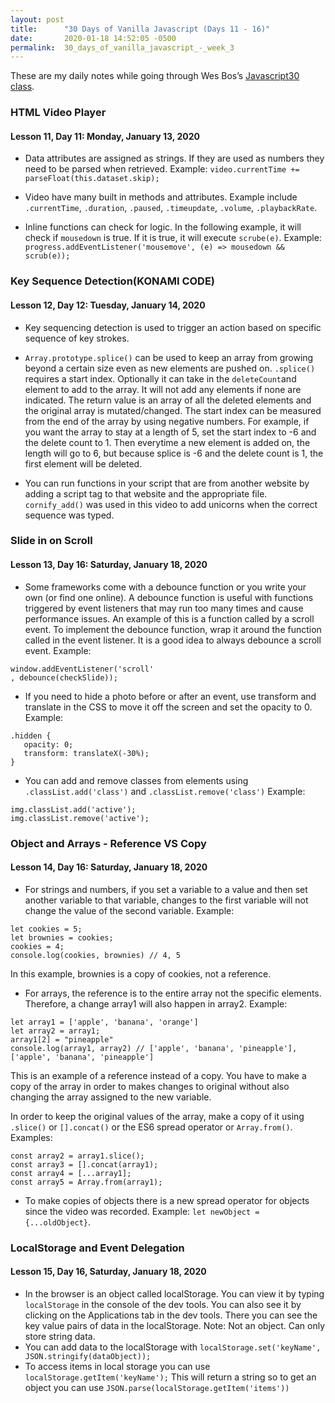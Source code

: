 ```yaml
---
layout: post
title:      "30 Days of Vanilla Javascript (Days 11 - 16)"
date:       2020-01-18 14:52:05 -0500
permalink:  30_days_of_vanilla_javascript_-_week_3
---
```



These are my daily notes while going through Wes Bos’s [Javascript30 class](https://javascript30.com/).

### HTML Video Player
#### Lesson 11, Day 11: Monday, January 13, 2020

* Data attributes are assigned as strings. If they are used as numbers they need to be parsed when retrieved.  Example: `video.currentTime += parseFloat(this.dataset.skip);`

* Video have many built in methods and attributes. Example include `.currentTime`, `.duration`, `.paused`, `.timeupdate`, `.volume`, `.playbackRate`.

* Inline functions can check for logic. In the following example, it will check if `mousedown` is true. If it is true, it will execute `scrube(e)`.  Example: `progress.addEventListener('mousemove', (e) => mousedown && scrub(e));`


### Key Sequence Detection(KONAMI CODE)
#### Lesson 12, Day 12: Tuesday, January 14, 2020
* Key sequencing detection is used to trigger an action based on specific sequence of key strokes.

* `Array.prototype.splice()` can be used to keep an array from growing beyond a certain size even as new elements are pushed on. `.splice()` requires a start index. Optionally it can take in the `deleteCount`and element to add to the array. It will not add any elements if none are indicated. The return value is an array of all the deleted elements and the original array is mutated/changed. The start index can be measured from the end of the array by using negative numbers. For example, if you want the array to stay at a length of 5, set the start index to -6 and the delete count to 1. Then everytime a new element is added on, the length will go to 6, but because splice is -6 and the delete count is 1, the first element will be deleted.

* You can run functions in your script that are from another website by adding a script tag to that website and the appropriate file.  `cornify_add()` was used in this video to add unicorns when the correct sequence was typed.


### Slide in on Scroll
#### Lesson 13, Day 16: Saturday, January 18, 2020
* Some frameworks come with a debounce function or you write your own (or find one online). A debounce function is useful with functions triggered by event listeners that may run too many times and cause performance issues. An example of this is a function called by a scroll event. To implement the debounce function, wrap it around the function called in the event listener.  It is a good idea to always debounce a scroll event. Example:
```
window.addEventListener('scroll'
, debounce(checkSlide));
```
* If you need to hide a photo before or after an event, use transform and translate in the CSS to move it off the screen  and set the opacity to 0. Example: 
```
.hidden {
   opacity: 0;
   transform: translateX(-30%);
}
```
* You can add and remove classes from elements using `.classList.add('class')` and `.classList.remove('class')` Example:
```
img.classList.add('active');
img.classList.remove('active');
```

### Object and Arrays - Reference VS Copy
#### Lesson 14, Day 16: Saturday, January 18, 2020

* For strings and numbers, if you set a variable to a value and then set another variable to that variable, changes to the first variable will not change the value of the second variable.  Example:
```
let cookies = 5;
let brownies = cookies;
cookies = 4;
console.log(cookies, brownies) // 4, 5
```
In this example, brownies is a copy of cookies, not a reference.

* For arrays, the reference is to the entire array not the specific elements. Therefore, a change array1 will also happen in array2. Example:
```
let array1 = ['apple', 'banana', 'orange']
let array2 = array1;
array1[2] = "pineapple"
console.log(array1, array2) // ['apple', 'banana', 'pineapple'], ['apple', 'banana', 'pineapple']
```
This is an example of a reference instead of a copy. You have to make a copy of the array in order to makes changes to original without also changing the array assigned to the new variable.

In order to keep the original values of the array, make a copy of it using `.slice()` or `[].concat()` or the ES6 spread operator or `Array.from()`. Examples:
```
const array2 = array1.slice();
const array3 = [].concat(array1);
const array4 = [...array1];
const array5 = Array.from(array1);
```

* To make copies of objects there is a new spread operator for objects since the video was recorded. Example:
`let newObject = {...oldObject}`.

### LocalStorage and Event Delegation
#### Lesson 15, Day 16, Saturday, January 18, 2020
* In the browser is an object called localStorage. You can view it by typing `localStorage` in the console of the dev tools. You can also see it by clicking on the Applications tab in the dev tools. There you can see the key value pairs of data in the localStorage. Note: Not an object. Can only store string data.
* You can add data to the localStorage with `localStorage.set('keyName', JSON.stringify(dataObject));`
* To access items in local storage you can use `localStorage.getItem('keyName');` This will return a string so to get an object you can use `JSON.parse(localStorage.getItem('items'))`




